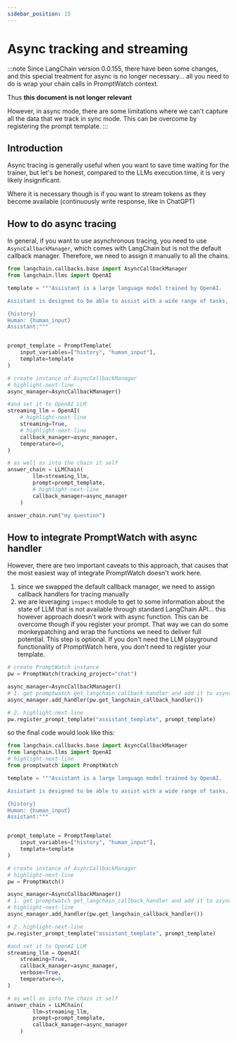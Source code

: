 ```yaml
---
sidebar_position: 15
---
```


# Async tracking and streaming

:::note
Since LangChain version 0.0.155, there have been some changes, and this special treatment for async is no longer necessary... all you need to do is wrap your chain calls in PromptWatch context. 

Thus **this document is not longer relevant**

However, in async mode, there are some limitations where we can't capture all the data that we track in sync mode. This can be overcome by registering the prompt template.
:::

## Introduction

Async tracing is generally useful when you want to save time waiting for the trainer, but let's be honest, compared to the LLMs execution time, it is very likely insignificant. 

Where it is necessary though is if you want to stream tokens as they become available (continuously write response, like in ChatGPT)

## How to do async tracing

In general, if you want to use asynchronous tracing, you need to use `AsyncCallbackManager`, which comes with LangChain but is not the default callback manager. Therefore, we need to assign it manually to all the chains.

```python
from langchain.callbacks.base import AsyncCallbackManager
from langchain.llms import OpenAI

template = """Assistant is a large language model trained by OpenAI.

Assistant is designed to be able to assist with a wide range of tasks, from answering simple questions to providing in-depth explanations and discussions on a wide range of topics. As a language model, Assistant is able to generate human-like text based on the input it receives, allowing it to engage in natural-sounding conversations and provide responses that are coherent and relevant to the topic at hand.

{history}
Human: {human_input}
Assistant:"""


prompt_template = PromptTemplate(
    input_variables=["history", "human_input"], 
    template=template
)

# create instance of AsyncCallbackManager
# highlight-next-line
async_manager=AsyncCallbackManager()

#and set it to OpenAI LLM
streaming_llm = OpenAI(
    # highlight-next-line
    streaming=True,
    # highlight-next-line
    callback_manager=async_manager,
    temperature=0,
)

# as well as into the chain it self
answer_chain = LLMChain(
        llm=streaming_llm, 
        prompt=prompt_template, 
        # highlight-next-line
        callback_manager=async_manager
    )

answer_chain.run("my question")

```

## How to integrate PromptWatch with async handler

However, there are two important caveats to this approach, that causes that the most easiest way of integrate PromptWatch doesn't work here.

1. since we swapped the default callback manager, we need to assign callback handlers for tracing manually
2. we are leveraging `inspect` module to get to some information about the state of LLM that is not available through standard LangChain API... this however approach  doesn't work with async function. This can be overcome though if you register your prompt. That way we can do some monkeypatching and wrap the functions we need to deliver full potential. This step is optional. If you don't need the LLM playground functionality of PromptWatch here, you don't need to register your template.




```python
# create PromptWatch instance
pw = PromptWatch(tracking_project="chat") 

async_manager=AsyncCallbackManager()
# 1. get promptwatch get_langchain_callback_handler and add it to async manager
async_manager.add_handler(pw.get_langchain_callback_handler())

# 2. highlight-next-line
pw.register_prompt_template("assistant_template", prompt_template)
```




so the final code would look like this:

```python
from langchain.callbacks.base import AsyncCallbackManager
from langchain.llms import OpenAI
# highlight-next-line
from promptwatch import PromptWatch

template = """Assistant is a large language model trained by OpenAI.

Assistant is designed to be able to assist with a wide range of tasks, from answering simple questions to providing in-depth explanations and discussions on a wide range of topics. As a language model, Assistant is able to generate human-like text based on the input it receives, allowing it to engage in natural-sounding conversations and provide responses that are coherent and relevant to the topic at hand.

{history}
Human: {human_input}
Assistant:"""


prompt_template = PromptTemplate(
    input_variables=["history", "human_input"], 
    template=template
)

# create instance of AsyncCallbackManager
# highlight-next-line
pw = PromptWatch() 

async_manager=AsyncCallbackManager()
# 1. get promptwatch get_langchain_callback_handler and add it to async manager
# highlight-next-line
async_manager.add_handler(pw.get_langchain_callback_handler())

# 2. highlight-next-line
pw.register_prompt_template("assistant_template", prompt_template)

#and set it to OpenAI LLM
streaming_llm = OpenAI(
    streaming=True,
    callback_manager=async_manager,
    verbose=True,
    temperature=0,
)

# as well as into the chain it self
answer_chain = LLMChain(
        llm=streaming_llm, 
        prompt=prompt_template, 
        callback_manager=async_manager
    )

```


<!-- 
## Full example with streaming using FastAPI and websockets

### Prepare the chain

```python
from langchain.callbacks.base import AsyncCallbackManager
from langchain.llms import OpenAI
from langchain.vectorstores import Chroma
from langchain.embeddings import OpenAIEmbeddings

#init vector DB
loader = TextLoader('state_of_the_union.txt')
documents = loader.load()
embeddings = OpenAIEmbeddings()
text_splitter = RecursiveCharacterTextSplitter(chunk_size=1000, chunk_overlap=0)
texts = text_splitter.split_documents(documents)
vectordb = Chroma.from_documents(texts, embeddings)




def get_chain( stream_handler, promptwatch_handler):
    """Create a ChatVectorDBChain for question/answering."""
    

    # we need two separata managers... one is for the internal chains (let's assume we don't want to stream the internal thoughts to client )
    manager = AsyncCallbackManager([promptwatch_handler])

    # and another manager that has 
    # - stream_handler: takes care of streaming via websockets
    # - promptwatch_handler: takes care of tracing the execution and sending the logs to PromptWatch
    stream_manager = AsyncCallbackManager([stream_handler, promptwatch_handler])


    # we don't need to stream the internal thoughts
    llm = OpenAI(
        temperature=0,
        verbose=True,
        callback_manager=question_manager,
    )
    # this llm is for the final answer generation
    streaming_llm = OpenAI(
        streaming=True,
        callback_manager=stream_manager,
        verbose=True,
        temperature=0,
    )

    question_generator = LLMChain(
        llm=question_gen_llm, prompt=CONDENSE_QUESTION_PROMPT, callback_manager=manager
    )
    doc_chain = load_qa_chain(
        streaming_llm, chain_type="stuff", prompt=QA_PROMPT, callback_manager=manager
    )
    pw.register_prompt_template("condense_question", CONDENSE_QUESTION_PROMPT)
    pw.register_prompt_template("qa_prompt", QA_PROMPT)
    
    qa = ConversationalRetrievalChain(
        retriever=vectordb.as_retriever(),
        combine_docs_chain=doc_chain,
        question_generator=question_generator,
        callback_manager=manager,
    )
    return qa


``` -->
<!-- 
### Integrate web with websockets and FastAPI
```python 

class StreamingLLMCallbackHandler(AsyncCallbackHandler):
    """Callback handler for streaming LLM responses via websockets"""

    def __init__(self, websocket):
        self.websocket = websocket

    async def on_llm_new_token(self, token: str, **kwargs: Any) -> None:
        resp = {"sender":"bot", "message": token, "type":"stream"}
        await self.websocket.send_json(resp.dict())


@app.websocket("/chat")
async def websocket_endpoint(websocket: WebSocket):
    await websocket.accept()
    chat_history = []

    pw = PromptWatch() 

    stream_handler = StreamingLLMCallbackHandler(websocket)
    promptwatch_handler = pw.get_langchain_callback_handler()

    qa_chain = get_chain( stream_handler, pw)
    with pw:
        while True:
        
                try:
                    qa_chain.combine_docs_chain
                    
                    # Receive and send back the client message
                    question = await websocket.receive_text()
                    resp = {"sender":"you", "message":question, "type":"stream"}
                    await websocket.send_json(resp.dict())


                    result = await qa_chain.acall(
                        {"question": question, "chat_history": chat_history}
                    )
                    chat_history.append((question, result["answer"]))

                    
                    resp = {"sender":"bot", "message": result["answer"], "type":"end"}
                    await websocket.send_json(end_resp.dict())
                except WebSocketDisconnect:
                    logging.info("websocket disconnect")
                    break
                except Exception as e:
                    logging.error(e)
                    print(e)
                    resp = ChatResponse(
                        sender="bot",
                        message="Sorry, something went wrong. Try again.",
                        type="error",
                    )
                    await websocket.send_json(resp.dict())

``` -->